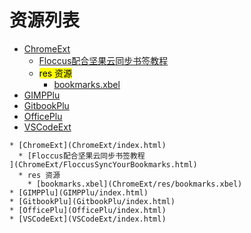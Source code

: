 
# 资源列表
* [ChromeExt](ChromeExt/index.html)
  * [Floccus配合坚果云同步书签教程
](ChromeExt/FloccusSyncYourBookmarks.html)
  * <mark>res 资源</mark>
    * [bookmarks.xbel](ChromeExt/res/bookmarks.xbel)
* [GIMPPlu](GIMPPlu/index.html)
* [GitbookPlu](GitbookPlu/index.html)
* [OfficePlu](OfficePlu/index.html)
* [VSCodeExt](VSCodeExt/index.html)


```mind:height=300,title=内容概要,color
* [ChromeExt](ChromeExt/index.html)
  * [Floccus配合坚果云同步书签教程
](ChromeExt/FloccusSyncYourBookmarks.html)
  * res 资源
    * [bookmarks.xbel](ChromeExt/res/bookmarks.xbel)
* [GIMPPlu](GIMPPlu/index.html)
* [GitbookPlu](GitbookPlu/index.html)
* [OfficePlu](OfficePlu/index.html)
* [VSCodeExt](VSCodeExt/index.html)
```
